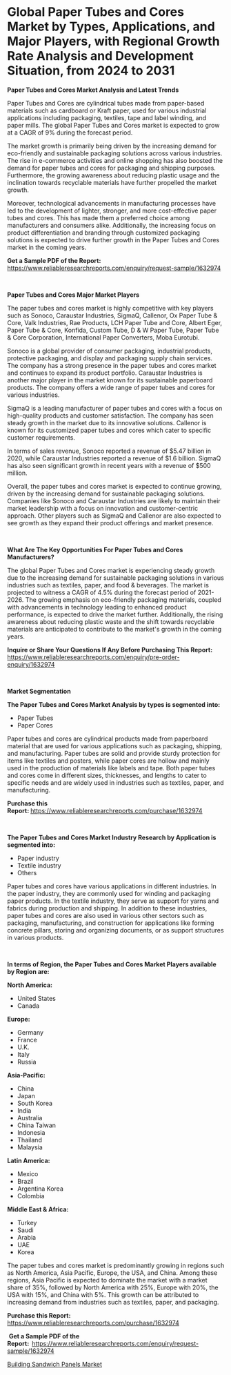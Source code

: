 <p><h1>Global Paper Tubes and Cores Market by Types, Applications, and Major Players, with Regional Growth Rate Analysis and Development Situation, from 2024 to 2031</h1></p><p><strong>Paper Tubes and Cores Market Analysis and Latest Trends</strong></p>
<p><p>Paper Tubes and Cores are cylindrical tubes made from paper-based materials such as cardboard or Kraft paper, used for various industrial applications including packaging, textiles, tape and label winding, and paper mills. The global Paper Tubes and Cores market is expected to grow at a CAGR of 9% during the forecast period.</p><p>The market growth is primarily being driven by the increasing demand for eco-friendly and sustainable packaging solutions across various industries. The rise in e-commerce activities and online shopping has also boosted the demand for paper tubes and cores for packaging and shipping purposes. Furthermore, the growing awareness about reducing plastic usage and the inclination towards recyclable materials have further propelled the market growth.</p><p>Moreover, technological advancements in manufacturing processes have led to the development of lighter, stronger, and more cost-effective paper tubes and cores. This has made them a preferred choice among manufacturers and consumers alike. Additionally, the increasing focus on product differentiation and branding through customized packaging solutions is expected to drive further growth in the Paper Tubes and Cores market in the coming years.</p></p>
<p><strong>Get a Sample PDF of the Report:&nbsp;</strong> <a href="https://www.reliableresearchreports.com/enquiry/request-sample/1632974">https://www.reliableresearchreports.com/enquiry/request-sample/1632974</a></p>
<p>&nbsp;</p>
<p><strong>Paper Tubes and Cores Major Market Players</strong></p>
<p><p>The paper tubes and cores market is highly competitive with key players such as Sonoco, Caraustar Industries, SigmaQ, Callenor, Ox Paper Tube & Core, Valk Industries, Rae Products, LCH Paper Tube and Core, Albert Eger, Paper Tube & Core, Konfida, Custom Tube, D & W Paper Tube, Paper Tube & Core Corporation, International Paper Converters, Moba Eurotubi.</p><p>Sonoco is a global provider of consumer packaging, industrial products, protective packaging, and display and packaging supply chain services. The company has a strong presence in the paper tubes and cores market and continues to expand its product portfolio. Caraustar Industries is another major player in the market known for its sustainable paperboard products. The company offers a wide range of paper tubes and cores for various industries.</p><p>SigmaQ is a leading manufacturer of paper tubes and cores with a focus on high-quality products and customer satisfaction. The company has seen steady growth in the market due to its innovative solutions. Callenor is known for its customized paper tubes and cores which cater to specific customer requirements.</p><p>In terms of sales revenue, Sonoco reported a revenue of $5.47 billion in 2020, while Caraustar Industries reported a revenue of $1.6 billion. SigmaQ has also seen significant growth in recent years with a revenue of $500 million.</p><p>Overall, the paper tubes and cores market is expected to continue growing, driven by the increasing demand for sustainable packaging solutions. Companies like Sonoco and Caraustar Industries are likely to maintain their market leadership with a focus on innovation and customer-centric approach. Other players such as SigmaQ and Callenor are also expected to see growth as they expand their product offerings and market presence.</p></p>
<p>&nbsp;</p>
<p><strong>What Are The Key Opportunities For Paper Tubes and Cores Manufacturers?</strong></p>
<p><p>The global Paper Tubes and Cores market is experiencing steady growth due to the increasing demand for sustainable packaging solutions in various industries such as textiles, paper, and food & beverages. The market is projected to witness a CAGR of 4.5% during the forecast period of 2021-2026. The growing emphasis on eco-friendly packaging materials, coupled with advancements in technology leading to enhanced product performance, is expected to drive the market further. Additionally, the rising awareness about reducing plastic waste and the shift towards recyclable materials are anticipated to contribute to the market's growth in the coming years.</p></p>
<p><strong>Inquire or Share Your Questions If Any Before Purchasing This Report:</strong> <a href="https://www.reliableresearchreports.com/enquiry/pre-order-enquiry/1632974">https://www.reliableresearchreports.com/enquiry/pre-order-enquiry/1632974</a></p>
<p>&nbsp;</p>
<p><strong>Market Segmentation</strong></p>
<p><strong>The Paper Tubes and Cores Market Analysis by types is segmented into:</strong></p>
<p><ul><li>Paper Tubes</li><li>Paper Cores</li></ul></p>
<p><p>Paper tubes and cores are cylindrical products made from paperboard material that are used for various applications such as packaging, shipping, and manufacturing. Paper tubes are solid and provide sturdy protection for items like textiles and posters, while paper cores are hollow and mainly used in the production of materials like labels and tape. Both paper tubes and cores come in different sizes, thicknesses, and lengths to cater to specific needs and are widely used in industries such as textiles, paper, and manufacturing.</p></p>
<p><strong>Purchase this Report:&nbsp;</strong><a href="https://www.reliableresearchreports.com/purchase/1632974">https://www.reliableresearchreports.com/purchase/1632974</a></p>
<p>&nbsp;</p>
<p><strong>The Paper Tubes and Cores Market Industry Research by Application is segmented into:</strong></p>
<p><ul><li>Paper industry</li><li>Textile industry</li><li>Others</li></ul></p>
<p><p>Paper tubes and cores have various applications in different industries. In the paper industry, they are commonly used for winding and packaging paper products. In the textile industry, they serve as support for yarns and fabrics during production and shipping. In addition to these industries, paper tubes and cores are also used in various other sectors such as packaging, manufacturing, and construction for applications like forming concrete pillars, storing and organizing documents, or as support structures in various products.</p></p>
<p>&nbsp;</p>
<p><strong>In terms of Region, the Paper Tubes and Cores Market Players available by Region are:</strong></p>
<p>
    <p> <strong> North America: </strong>
        <ul>
            <li>United States</li>
            <li>Canada</li>
        </ul>
        </p> 
    <p> <strong> Europe: </strong>
        <ul>
            <li>Germany</li>
            <li>France</li>
            <li>U.K.</li>
            <li>Italy</li>
            <li>Russia</li>
        </ul>
        </p> 
    <p> <strong> Asia-Pacific: </strong>
        <ul>
            <li>China</li>
            <li>Japan</li>
            <li>South Korea</li>
            <li>India</li>
            <li>Australia</li>
            <li>China Taiwan</li>
            <li>Indonesia</li>
            <li>Thailand</li>
            <li>Malaysia</li>
        </ul>
        </p> 
    <p> <strong> Latin America: </strong>
        <ul>
            <li>Mexico</li>
            <li>Brazil</li>
            <li>Argentina Korea</li>
            <li>Colombia</li>
        </ul>
        </p> 
    <p> <strong> Middle East & Africa: </strong>
        <ul>
            <li>Turkey</li>
            <li>Saudi</li>
            <li>Arabia</li>
            <li>UAE</li>
            <li>Korea</li>
        </ul>
    </p>
    </p>
<p><p>The paper tubes and cores market is predominantly growing in regions such as North America, Asia Pacific, Europe, the USA, and China. Among these regions, Asia Pacific is expected to dominate the market with a market share of 35%, followed by North America with 25%, Europe with 20%, the USA with 15%, and China with 5%. This growth can be attributed to increasing demand from industries such as textiles, paper, and packaging.</p></p>
<p><strong>Purchase this Report: </strong><a href="https://www.reliableresearchreports.com/purchase/1632974">https://www.reliableresearchreports.com/purchase/1632974</a></p>
<p>&nbsp;<strong>Get a Sample PDF of the Report:&nbsp;&nbsp;</strong><a href="https://www.reliableresearchreports.com/enquiry/request-sample/1632974">https://www.reliableresearchreports.com/enquiry/request-sample/1632974</a></p>
<p><strong></strong></p>
<p><p><a href="https://fearless-okapi-6c8.notion.site/Building-Sandwich-Panels-Market-Size-Reflecting-a-Forecast-Till-2031-Market-By-Type-By-Application-e0b01ff80c074a94ba611ad0ccd08d77">Building Sandwich Panels Market</a></p></p>